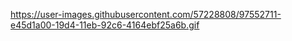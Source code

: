https://user-images.githubusercontent.com/57228808/97552711-e45d1a00-19d4-11eb-92c6-4164ebf25a6b.gif
